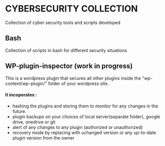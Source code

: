 # CYBERSECURITY COLLECTION
Collection of cyber security tools and scripts developed

## Bash
Collection of scripts in bash for different security situations

## WP-plugin-inspector (work in progress)
This is a wordpress plugin that secures all other plugins inside the "wp-content/wp-plugin/" folder of your wordpress site.
#### It incoperates :
- hashing the plugins and storing them to monitor for any changes in the future.
- plugin backups on your choices of local server(separate folder), google drive, onedrive or git
- alert of any changes to any plugin (authorized or unauthorized)
- recovery mode by replacing with uchanged version or any up-to-date plugin version from the owner



